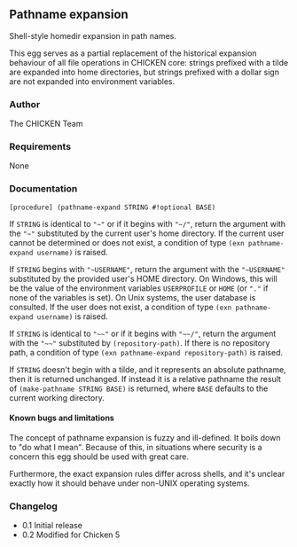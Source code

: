 ## Pathname expansion

Shell-style homedir expansion in path names.

This egg serves as a partial replacement of the historical expansion
behaviour of all file operations in CHICKEN core: strings prefixed
with a tilde are expanded into home directories, but strings prefixed
with a dollar sign are not expanded into environment variables.

### Author

The CHICKEN Team

### Requirements

None

### Documentation

```
[procedure] (pathname-expand STRING #!optional BASE)
```

If `STRING` is identical to `"~"` or if it begins with `"~/"`,
return the argument with the `"~"` substituted by the current user's
home directory.  If the current user cannot be determined or does not
exist, a condition of type `(exn pathname-expand username)` is
raised.

If `STRING` begins with `"~USERNAME"`, return the argument with
the `"~USERNAME"` substituted by the provided user's HOME directory.
On Windows, this will be the value of the environment variables
`USERPROFILE` or `HOME` (or `"."`  if none of the variables is
set). On Unix systems, the user database is consulted.  If the user
does not exist, a condition of type `(exn pathname-expand username)`
is raised.

If `STRING` is identical to `"~~"` or if it begins with `"~~/"`,
return the argument with the `"~~"` substituted by
`(repository-path)`.  If there is no repository path, a condition
of type `(exn pathname-expand repository-path)` is raised.

If `STRING` doesn't begin with a tilde, and it represents an
absolute pathname, then it is returned unchanged. If instead it is a
relative pathname the result of `(make-pathname STRING BASE)` is
returned, where `BASE` defaults to the current working directory.

#### Known bugs and limitations

The concept of pathname expansion is fuzzy and ill-defined.  It boils
down to "do what I mean".  Because of this, in situations where
security is a concern this egg should be used with great care.

Furthermore, the exact expansion rules differ across shells, and it's
unclear exactly how it should behave under non-UNIX operating systems.

### Changelog

* 0.1 Initial release
* 0.2 Modified for Chicken 5

